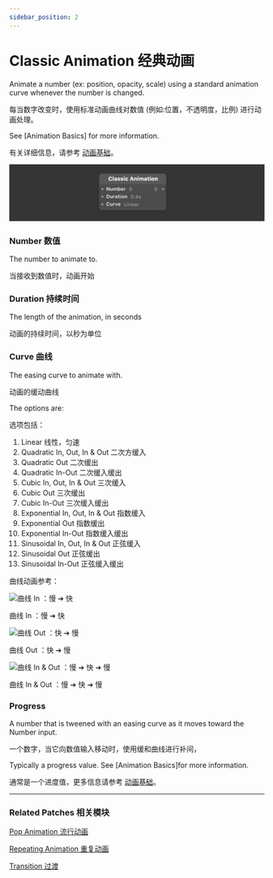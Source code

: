 ```yaml
---
sidebar_position: 2
---
```


# Classic Animation 经典动画

Animate a number (ex: position, opacity, scale) using a standard animation curve whenever the number is changed.

每当数字改变时，使用标准动画曲线对数值 (例如:位置，不透明度，比例) 进行动画处理。

See [Animation Basics] for more information.

有关详细信息，请参考 [动画基础](./../Patch%20Editor/Animations.md)。

![](./../../static/img/docs/Animation/classic-animation.png)

### Number 数值

The number to animate to.

当接收到数值时，动画开始

### Duration 持续时间

The length of the animation, in seconds

动画的持续时间，以秒为单位

### Curve 曲线

The easing curve to animate with.

动画的缓动曲线

The options are:

选项包括：

1. Linear 线性，匀速
2. Quadratic In, Out, In & Out 二次方缓入
3. Quadratic Out 二次缓出
4. Quadratic In-Out 二次缓入缓出
5. Cubic In, Out, In & Out 三次缓入
6. Cubic Out 三次缓出
7. Cubic In-Out 三次缓入缓出
8. Exponential In, Out, In & Out 指数缓入
9. Exponential Out 指数缓出
10. Exponential In-Out 指数缓入缓出
11. Sinusoidal In, Out, In & Out 正弦缓入
12. Sinusoidal Out 正弦缓出
13. Sinusoidal In-Out 正弦缓入缓出

曲线动画参考：

![曲线 In ：慢 ➔ 快](https://upload-images.jianshu.io/upload_images/4055792-fa685c0913c4d066.gif?imageMogr2/auto-orient/strip|imageView2/2/w/560/format/webp)

曲线 In ：慢 ➔ 快

![曲线 Out ：快 ➔ 慢](https://upload-images.jianshu.io/upload_images/4055792-79e434cb948a8458.gif?imageMogr2/auto-orient/strip|imageView2/2/w/560/format/webp)

曲线 Out ：快 ➔ 慢

![曲线 In & Out ：慢 ➔ 快 ➔ 慢](https://upload-images.jianshu.io/upload_images/4055792-cfd0105a21169d5d.gif?imageMogr2/auto-orient/strip|imageView2/2/w/560/format/webp)

曲线 In & Out ：慢 ➔ 快 ➔ 慢

### Progress

A number that is tweened with an easing curve as it moves toward the Number input.

一个数字，当它向数值输入移动时，使用缓和曲线进行补间，

Typically a progress value. See [Animation Basics]for more information.

通常是一个进度值，更多信息请参考 [动画基础](./../Patch%20Editor/Animations.md)。

---

### Related Patches 相关模块

[Pop Animation 流行动画](./Pop%20Animation.md)

[Repeating Animation 重复动画](./Repeating%20Animation.md)

[Transition 过渡](./../Utility/Transition.md)

